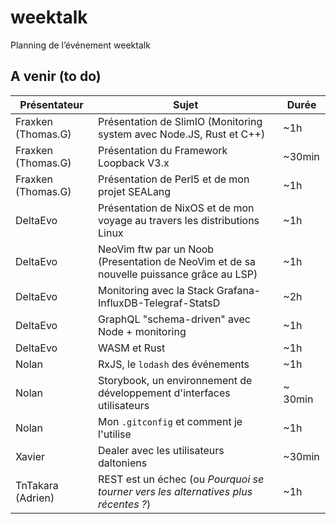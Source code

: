 # weektalk
Planning de l’événement weektalk

## A venir (to do)

| Présentateur | Sujet | Durée |
| --- | --- | --- |
| Fraxken (Thomas.G) | Présentation de SlimIO (Monitoring system avec Node.JS, Rust et C++) | ~1h |
| Fraxken (Thomas.G) | Présentation du Framework Loopback V3.x | ~30min | 
| Fraxken (Thomas.G) | Présentation de Perl5 et de mon projet SEALang | ~1h | 
| DeltaEvo | Présentation de NixOS et de mon voyage au travers les distributions Linux | ~1h |
| DeltaEvo | NeoVim ftw par un Noob (Presentation de NeoVim et de sa nouvelle puissance grâce au LSP) | ~1h |
| DeltaEvo | Monitoring avec la Stack Grafana-InfluxDB-Telegraf-StatsD | ~2h |
| DeltaEvo | GraphQL "schema-driven" avec Node + monitoring | ~1h |
| DeltaEvo | WASM et Rust | ~1h |
| Nolan | RxJS, le `lodash` des événements | ~1h |
| Nolan | Storybook, un environnement de développement d'interfaces utilisateurs | ~ 30min |
| Nolan | Mon `.gitconfig` et comment je l'utilise | ~1h |
| Xavier | Dealer avec les utilisateurs daltoniens | ~30min |
| TnTakara (Adrien) | REST est un échec (ou *Pourquoi se tourner vers les alternatives plus récentes ?*) | ~1h |
